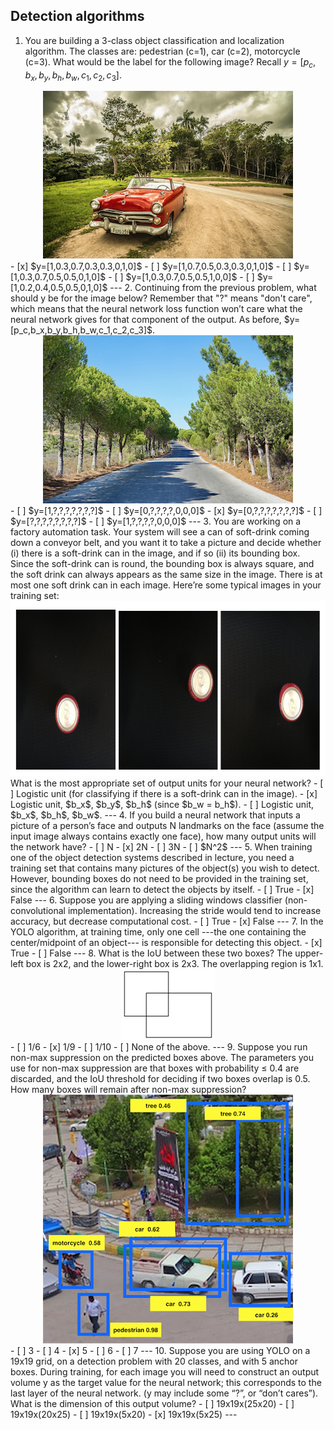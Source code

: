 ## Detection algorithms

1. You are building a 3-class object classification and localization algorithm. The classes are: pedestrian (c=1), car (c=2), motorcycle (c=3). What would be the label for the following image? Recall $y=[p_c,b_x,b_y,b_h,b_w,c_1,c_2,c_3]$.
  <center><img src='images/1.png' width='400' height='269'/></center>
    - [x] $y=[1,0.3,0.7,0.3,0.3,0,1,0]$
    - [ ] $y=[1,0.7,0.5,0.3,0.3,0,1,0]$
    - [ ] $y=[1,0.3,0.7,0.5,0.5,0,1,0]$
    - [ ] $y=[1,0.3,0.7,0.5,0.5,1,0,0]$
    - [ ] $y=[1,0.2,0.4,0.5,0.5,0,1,0]$
---
2. Continuing from the previous problem, what should y be for the image below? Remember that "?" means "don't care", which means that the neural network loss function won’t care what the neural network gives for that component of the output. As before, $y=[p_c,b_x,b_y,b_h,b_w,c_1,c_2,c_3]​$.
  <center><img src='images/2.png' width='400' height='269'/></center>
    - [ ] $y=[1,?,?,?,?,?,?,?]$
    - [ ] $y=[0,?,?,?,?,0,0,0]$
    - [x] $y=[0,?,?,?,?,?,?,?]$
    - [ ] $y=[?,?,?,?,?,?,?,?]$
    - [ ] $y=[1,?,?,?,?,0,0,0]$
---
3. You are working on a factory automation task. Your system will see a can of soft-drink coming down a conveyor belt, and you want it to take a picture and decide whether (i) there is a soft-drink can in the image, and if so (ii) its bounding box. Since the soft-drink can is round, the bounding box is always square, and the soft drink can always appears as the same size in the image. There is at most one soft drink can in each image. Here’re some typical images in your training set:
  <center><img src='images/3.png' width='809' height='280'/></center>
  What is the most appropriate set of output units for your neural network?
    - [ ] Logistic unit (for classifying if there is a soft-drink can in the image).
    - [x] Logistic unit, $b_x$, $b_y$, $b_h$ (since $b_w = b_h$).
    - [ ] Logistic unit, $b_x$, $b_h$, $b_w$.
---
4. If you build a neural network that inputs a picture of a person’s face and outputs N landmarks on the face (assume the input image always contains exactly one face), how many output units will the network have?
    - [ ] N
    - [x] 2N
    - [ ] 3N
    - [ ] $N^2$
---
5. When training one of the object detection systems described in lecture, you need a training set that contains many pictures of the object(s) you wish to detect. However, bounding boxes do not need to be provided in the training set, since the algorithm can learn to detect the objects by itself.
    - [ ] True
    - [x] False
---
6. Suppose you are applying a sliding windows classifier (non-convolutional implementation). Increasing the stride would tend to increase accuracy, but decrease computational cost.
    - [ ] True
    - [x] False
---
7. In the YOLO algorithm, at training time, only one cell ---the one containing the center/midpoint of an object--- is responsible for detecting this object.
    - [x] True
    - [ ] False
---
8. What is the IoU between these two boxes? The upper-left box is 2x2, and the lower-right box is 2x3. The overlapping region is 1x1.
  <center><img src='images/4.png' width='150' height='113'/></center>
    - [ ] 1/6
    - [x] 1/9
    - [ ] 1/10
    - [ ] None of the above.
---
9. Suppose you run non-max suppression on the predicted boxes above. The parameters you use for non-max suppression are that boxes with probability ≤ 0.4 are discarded, and the IoU threshold for deciding if two boxes overlap is 0.5. How many boxes will remain after non-max suppression?
  <center><img src='images/5.png' width='400' height='398'/></center>
    - [ ] 3
    - [ ] 4
    - [x] 5
    - [ ] 6
    - [ ] 7
---
10. Suppose you are using YOLO on a 19x19 grid, on a detection problem with 20 classes, and with 5 anchor boxes. During training, for each image you will need to construct an output volume y as the target value for the neural network; this corresponds to the last layer of the neural network. (y may include some “?”, or “don’t cares”). What is the dimension of this output volume?
    - [ ] 19x19x(25x20)
    - [ ] 19x19x(20x25)
    - [ ] 19x19x(5x20)
    - [x] 19x19x(5x25)
---